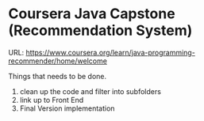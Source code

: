 # Coursera Java Capstone (Recommendation System)
URL: https://www.coursera.org/learn/java-programming-recommender/home/welcome

Things that needs to be done.
1. clean up the code and filter into subfolders
2. link up to Front End 
3. Final Version implementation 
